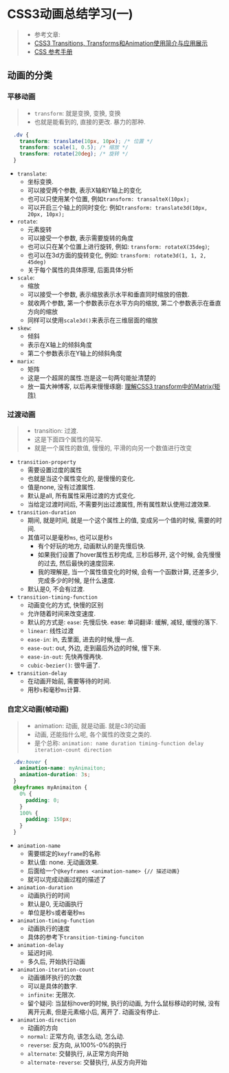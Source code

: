 # CSS3动画总结学习(一)

> * 参考文章:
> * [CSS3 Transitions, Transforms和Animation使用简介与应用展示](https://www.zhangxinxu.com/wordpress/2010/11/css3-transitions-transforms-animation-introduction/#three)
> * [CSS 参考手册](http://www.w3school.com.cn/cssref/index.asp)

## 动画的分类

### 平移动画

> * `transform`: 就是变换, 变换, 变换
> * 也就是能看到的, 直接的更改. 暴力的那种.

```css
  .dv {
    transform: translate(10px, 10px); /* 位置 */
    transform: scale(1, 0.5); /* 缩放 */
    transform: rotate(20deg); /* 旋转 */
  }
```

* `translate`:
  * 坐标变换.
  * 可以接受两个参数, 表示X轴和Y轴上的变化
  * 也可以只使用某个位置, 例如`transform: transalteX(10px);`
  * 可以开启三个轴上的同时变化: 例如`transform: translate3d(10px, 20px, 10px);`
* `rotate`:
  * 元素旋转
  * 可以接受一个参数, 表示需要旋转的角度
  * 也可以只在某个位置上进行旋转, 例如: `transform: rotateX(35deg)`;
  * 也可以在3d方面的旋转变化, 例如: `transform: rotate3d(1, 1, 2, 45deg)`
  * 关于每个属性的具体原理, 后面具体分析
* `scale`:
  * 缩放
  * 可以接受一个参数, 表示缩放表示水平和垂直同时缩放的倍数.
  * 就收两个参数, 第一个参数表示在水平方向的缩放, 第二个参数表示在垂直方向的缩放
  * 同样可以使用`scale3d()`来表示在三维层面的缩放
* `skew`:
  * 倾斜
  * 表示在X轴上的倾斜角度
  * 第二个参数表示在Y轴上的倾斜角度
* `marix`:
  * 矩阵
  * 这是一个超屌的属性.岂是这一句两句能扯清楚的
  * 放一篇大神博客, 以后再来慢慢琢磨: [理解CSS3 transform中的Matrix(矩阵)](https://www.zhangxinxu.com/wordpress/2012/06/css3-transform-matrix-%E7%9F%A9%E9%98%B5/)

### 过渡动画

> * transition: 过渡.
> * 这是下面四个属性的简写.
> * 就是一个属性的数值, 慢慢的, 平滑的向另一个数值进行改变

* `transition-property`
  * 需要设置过度的属性
  * 也就是当这个属性变化的, 是慢慢的变化.
  * 值是none, 没有过渡属性.
  * 默认是all, 所有属性采用过渡的方式变化.
  * 当给定过渡时间后, 不需要列出过渡属性, 所有属性默认使用过渡效果.
* `transition-duration`
  * 期间, 就是时间, 就是一个这个属性上的值, 变成另一个值的时候, 需要的时间.
  * 其值可以是毫秒`ms`, 也可以是秒`s`
    * 有个好玩的地方, 动画默认的是先慢后快.
    * 如果我们设置了hover属性五秒完成, 三秒后移开, 这个时候, 会先慢慢的过去, 然后最快的速度回来.
    * 我的理解是, 当一个属性值变化的时候, 会有一个函数计算, 还差多少, 完成多少的时候, 是什么速度.
  * 默认是0, 不会有过渡.
* `transition-timing-function`
  * 动画变化的方式, 快慢的区别
  * 允许随着时间来改变速度.
  * 默认的方式是: `ease`: 先慢后快. ease: 单词翻译: 缓解, 减轻, 缓慢的落下.
  * `linear`: 线性过渡
  * `ease-in`: in, 去里面, 进去的时候,慢一点.
  * `ease-out`: out, 外边, 走到最后外边的时候, 慢下来.
  * `ease-in-out`: 先快再慢再快.
  * `cubic-bezier()`: 很牛逼了.
* `transition-delay`
  * 在动画开始前, 需要等待的时间.
  * 用秒`s`和毫秒`ms`计算.

### 自定义动画(帧动画)

> * animation: 动画, 就是动画. 就是c3的动画
> * 动画, 还能指什么呢, 各个属性的改变之类的.
> * 是个总称: `animation: name duration timing-function delay iteration-count direction`

```css
  .dv:hover {
    animation-name: myAnimaiton;
    animation-duration: 3s;
  }
  @keyframes myAnimaiton {
    0% {
      padding: 0;
    }
    100% {
      padding: 150px;
    }
  }
```

* `animation-name`
  * 需要绑定的`keyframe`的名称
  * 默认值: none. 无动画效果.
  * 后面给一个`@keyframes <animation-name> {// 描述动画}`
  * 就可以完成动画过程的描述了
* `animation-duration`
  * 动画执行的时间
  * 默认是0, 无动画执行
  * 单位是秒`s`或者毫秒`ms`
* `animation-timing-function`
  * 动画执行的速度
  * 具体的参考下`transition-timing-funciton`
* `animation-delay`
  * 延迟时间.
  * 多久后, 开始执行动画
* `animation-iteration-count`
  * 动画循环执行的次数
  * 可以是具体的数字.
  * `infinite`: 无限次.
  * 留个疑问: 当鼠标hover的时候, 执行的动画, 为什么鼠标移动的时候, 没有离开元素, 但是元素缩小后, 离开了. 动画没有停止.
* `animation-direction`
  * 动画的方向
  * `normal`: 正常方向, 该怎么动, 怎么动.
  * `reverse`: 反方向, 从100%-0%的执行
  * `alternate`: 交替执行, 从正常方向开始
  * `alternate-reverse`: 交替执行, 从反方向开始